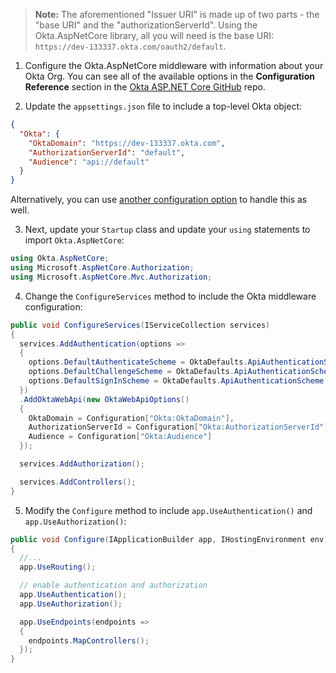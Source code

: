 > **Note:** The aforementioned "Issuer URI" is made up of two parts - the "base URI" and the "authorizationServerId". Using the Okta.AspNetCore library, all you will need is the base URI: `https://dev-133337.okta.com/oauth2/default`.

1. Configure the Okta.AspNetCore middleware with information about your Okta Org. You can see all of the available options in the **Configuration Reference** section in the [Okta ASP.NET Core GitHub](https://github.com/okta/okta-aspnet/blob/master/docs/aspnetcore-webapi.md#configuration-reference) repo.

2. Update the `appsettings.json` file to include a top-level Okta object:

```json
{
  "Okta": {
    "OktaDomain": "https://dev-133337.okta.com",
    "AuthorizationServerId": "default",
    "Audience": "api://default"
  }
}
```

  Alternatively, you can use [another configuration option](​​https://docs.microsoft.com/en-us/aspnet/core/fundamentals/configuration/?view=aspnetcore-3.1) to handle this as well.

3. Next, update your `Startup` class and update your `using` statements to import `Okta.AspNetCore`:

```csharp
using Okta.AspNetCore;
using Microsoft.AspNetCore.Authorization;
using Microsoft.AspNetCore.Mvc.Authorization;
```

4. Change the `ConfigureServices` method to include the Okta middleware configuration:

```csharp
public void ConfigureServices(IServiceCollection services)
{
  services.AddAuthentication(options =>
  {
    options.DefaultAuthenticateScheme = OktaDefaults.ApiAuthenticationScheme;
    options.DefaultChallengeScheme = OktaDefaults.ApiAuthenticationScheme;
    options.DefaultSignInScheme = OktaDefaults.ApiAuthenticationScheme;
  })
  .AddOktaWebApi(new OktaWebApiOptions()
  {
    OktaDomain = Configuration["Okta:OktaDomain"],
    AuthorizationServerId = Configuration["Okta:AuthorizationServerId"],
    Audience = Configuration["Okta:Audience"]
  });

  services.AddAuthorization();

  services.AddControllers();
}
```

5. Modify the `Configure` method to include `app.UseAuthentication()` and `app.UseAuthorization()`:

```csharp
public void Configure(IApplicationBuilder app, IHostingEnvironment env)
{
  //...
  app.UseRouting();

  // enable authentication and authorization
  app.UseAuthentication(); 
  app.UseAuthorization();

  app.UseEndpoints(endpoints =>
  {
    endpoints.MapControllers();
  });
}
```